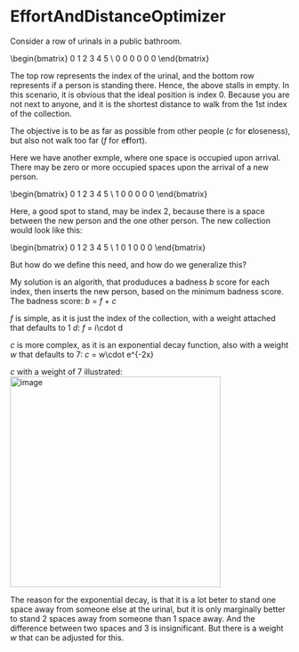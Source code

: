 # EffortAndDistanceOptimizer

Consider a row of urinals in a public bathroom.

\begin{bmatrix}
 0  1  2  3  4  5 \\ 
 0  0  0  0  0  0 
\end{bmatrix}

The top row represents the index of the urinal, and the bottom row represents if a person is standing there. Hence, the above stalls in empty. In this scenario, it is obvious that the ideal position is index 0. Because you are not next to anyone, and it is the shortest distance to walk from the 1st index of the collection.

The objective is to be as far as possible from other people (_c_ for **c**loseness), but also not walk too far (_f_ for e**f**fort).

Here we have another exmple, where one space is occupied upon arrival. There may be zero or more occupied spaces upon the arrival of a new person.

\begin{bmatrix}
 0  1  2  3  4  5 \\ 
 1  0  0  0  0  0 
\end{bmatrix}

Here, a good spot to stand, may be index 2, because there is a space between the new person and the one other person. The new collection would look like this:

\begin{bmatrix}
 0  1  2  3  4  5 \\ 
 1  0  1  0  0  0 
\end{bmatrix}

But how do we define this need, and how do we generalize this? 

My solution is an algorith, that produduces a badness _b_ score for each index, then inserts the new person, based on the minimum badness score. The badness score: _b_ =  _f_ + _c_

_f_ is simple, as it is just the index of the collection, with a weight attached that defaults to 1 _d_:
_f_ = i\cdot d

_c_ is more complex, as it is an exponential decay function, also with a weight _w_ that defaults to 7:
_c_ = w\cdot e^{-2x}

_c_ with a weight of 7 illustrated:
<img width="378" alt="image" src="https://github.com/DivanVanZyl/EffortAndDistanceOptimizer/assets/5897077/b42aaa78-ecf6-4ddc-84ca-65a29abde4de">

The reason for the exponential decay, is that it is a lot beter to stand one space away from someone else at the urinal, but it is only marginally better to stand 2 spaces away from someone than 1 space away. And the difference between two spaces and 3 is insignificant. But there is a weight _w_ that can be adjusted for this.
